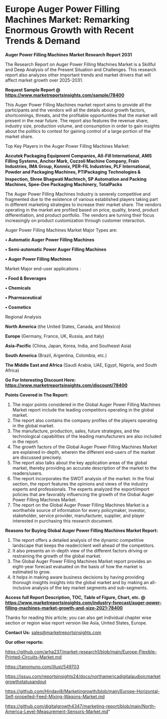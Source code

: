 # Europe Auger Power Filling Machines Market: Remarking Enormous Growth with Recent Trends & Demand

<strong>Auger Power Filling Machines Market Research Report 2031</strong>

The Research Report on Auger Power Filling Machines Market is a Skillful and Deep Analysis of the Present Situation and Challenges. This research report also analyzes other important trends and market drivers that will affect market growth over 2025-2031.

<strong>Request Sample Report @ <a href=https://www.marketreportsinsights.com/sample/78400>https://www.marketreportsinsights.com/sample/78400</a></strong>

This Auger Power Filling Machines market report aims to provide all the participants and the vendors will all the details about growth factors, shortcomings, threats, and the profitable opportunities that the market will present in the near future. The report also features the revenue share, industry size, production volume, and consumption in order to gain insights about the politics to contest for gaining control of a large portion of the market share.

Top Key Players in the Auger Power Filling Machines Market:

<strong>Accutek Packaging Equipment Companies, All-Fill International, AMS Filling Systems, Anchor Mark, Cozzoli Machine Company, Frain Industries, IMA Group, Konmix, PER-FIL Industries, PLF International, Powder and Packaging Machines, PTIPackaging Technologies & Inspection, Shree Bhagwati Machtech, SP Automation and Packing Machines, Spee-Dee Packaging Machinery, TotalPacks</strong>

The Auger Power Filling Machines Industry is severely competitive and fragmented due to the existence of various established players taking part in different marketing strategies to increase their market share. The vendors operating in the market are profiled based on price, quality, brand, product differentiation, and product portfolio. The vendors are turning their focus increasingly on product customization through customer interaction.

Auger Power Filling Machines Market Major Types are:

<strong>• Automatic Auger Power Filling Machines

• Semi-automatic Power Auger Filling Machines

• Auger Power Filling Machines</strong>

Market Major end-user applications :

<strong>• Food & Beverages

• Chemicals

• Pharmaceutical

• Cosmetics</strong>

Regional Analysis

</u><strong><b>North America</b></strong> (the United States, Canada, and Mexico)

<strong><b>Europe </b></strong>(Germany, France, UK, Russia, and Italy)

<strong><b>Asia-Pacific</b></strong> (China, Japan, Korea, India, and Southeast Asia)

<strong><b>South America</b></strong> (Brazil, Argentina, Colombia, etc.)

<strong><b>The Middle East and Africa</b></strong> (Saudi Arabia, UAE, Egypt, Nigeria, and South Africa)

<strong>Go For Interesting Discount Here: <a href=https://www.marketreportsinsights.com/discount/78400>https://www.marketreportsinsights.com/discount/78400</a></strong>

<strong>Points Covered in The Report:</strong>
<ol>
  <li>The major points considered in the Global Auger Power Filling Machines Market report include the leading competitors operating in the global market.</li>
  <li>The report also contains the company profiles of the players operating in the global market.</li>
  <li>The manufacture, production, sales, future strategies, and the technological capabilities of the leading manufacturers are also included in the report.</li>
  <li>The growth factors of the Global Auger Power Filling Machines Market are explained in-depth, wherein the different end-users of the market are discussed precisely.</li>
  <li>The report also talks about the key application areas of the global market, thereby providing an accurate description of the market to the readers/users.</li>
  <li>The report incorporates the SWOT analysis of the market. In the final section, the report features the opinions and views of the industry experts and professionals. The experts analyzed the export/import policies that are favorably influencing the growth of the Global Auger Power Filling Machines Market.</li>
  <li>The report on the Global Auger Power Filling Machines Market is a worthwhile source of information for every policymaker, investor, stakeholder, service provider, manufacturer, supplier, and player interested in purchasing this research document.</li>
</ol>
<strong>Reasons for Buying Global Auger Power Filling Machines Market Report:</strong>

<ol>
  <li>The report offers a detailed analysis of the dynamic competitive landscape that keeps the reader/client well ahead of the competitors.</li>
  <li>It also presents an in-depth view of the different factors driving or restraining the growth of the global market.</li>
  <li>The Global Auger Power Filling Machines Market report provides an eight-year forecast evaluated on the basis of how the market is estimated to grow.</li>
  <li>It helps in making aware business decisions by having providing thorough insights insights into the global market and by making an all-inclusive analysis of the key market segments and sub-segments.</li>
</ol>
<strong>Access full Report Description, TOC, Table of Figure, Chart, etc. @ <a href=https://www.marketreportsinsights.com/industry-forecast/auger-power-filling-machines-market-growth-and-size-2021-78400>https://www.marketreportsinsights.com/industry-forecast/auger-power-filling-machines-market-growth-and-size-2021-78400</a></strong>


Thanks for reading this article; you can also get individual chapter wise section or region wise report version like Asia, United States, Europe.

<strong>Contact Us:</strong>
sales@marketreportsinsights.com

<strong>Our other reports:</strong>

<a href=https://github.com/arha237/market-research1/blob/main/Europe-Flexible-Printed-Circuits-Market.md>https://github.com/arha237/market-research1/blob/main/Europe-Flexible-Printed-Circuits-Market.md</a>

<a href=https://tanomuno.com/illust/549703>https://tanomuno.com/illust/549703</a>

<a href=https://issuu.com/reportsinsights24/docs/northamericadigitalaudioicmarketgrowthstatusandout>https://issuu.com/reportsinsights24/docs/northamericadigitalaudioicmarketgrowthstatusandout</a>

<a href=https://github.com/Hindavi8/Marketingrowth/blob/main/Europe-Horizontal-Self-propelled-Feed-Mixing-Wagons-Market.md>https://github.com/Hindavi8/Marketingrowth/blob/main/Europe-Horizontal-Self-propelled-Feed-Mixing-Wagons-Market.md</a>

<a href=https://github.com/digitalgrowth4347/marketing-report/blob/main/North-America-Level-Measurement-Sensors-Market.md>https://github.com/digitalgrowth4347/marketing-report/blob/main/North-America-Level-Measurement-Sensors-Market.md</a>"
